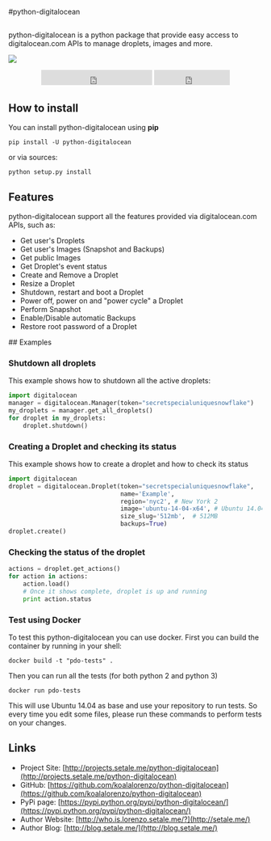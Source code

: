 #python-digitalocean
## 

python-digitalocean is a python package that provide easy access to digitalocean.com APIs to manage droplets, images and more.

[![](https://tip4commit.com/projects/897.svg)](https://tip4commit.com/github/koalalorenzo/python-digitalocean)

<div align="center">

<iframe src="http://ghbtns.com/github-btn.html?user=koalalorenzo&repo=python-digitalocean&type=follow&size=large&count=true"
  allowtransparency="true" frameborder="0" scrolling="0" width="220" height="30"></iframe>

<iframe src="http://ghbtns.com/github-btn.html?user=koalalorenzo&repo=python-digitalocean&type=watch&size=large&count=true"
  allowtransparency="true" frameborder="0" scrolling="0" width="150" height="30"></iframe>

</div>

## How to install

You can install python-digitalocean using **pip**

    pip install -U python-digitalocean

or via sources:

    python setup.py install

## Features
python-digitalocean support all the features provided via digitalocean.com APIs, such as:

* Get user's Droplets
* Get user's Images (Snapshot and Backups)
* Get public Images
* Get Droplet's event status
* Create and Remove a Droplet
* Resize a Droplet
* Shutdown, restart and boot a Droplet
* Power off, power on and "power cycle" a Droplet
* Perform Snapshot
* Enable/Disable automatic Backups
* Restore root password of a Droplet


## Examples
### Shutdown all droplets

This example shows how to shutdown all the active droplets:

```python
import digitalocean
manager = digitalocean.Manager(token="secretspecialuniquesnowflake")
my_droplets = manager.get_all_droplets()
for droplet in my_droplets:
    droplet.shutdown()
```

### Creating a Droplet and checking its status

This example shows how to create a droplet and how to check its status

```python
import digitalocean
droplet = digitalocean.Droplet(token="secretspecialuniquesnowflake",
                               name='Example',
                               region='nyc2', # New York 2
                               image='ubuntu-14-04-x64', # Ubuntu 14.04 x64
                               size_slug='512mb',  # 512MB
                               backups=True)
droplet.create()
```

### Checking the status of the droplet
```python
actions = droplet.get_actions()
for action in actions:
    action.load()
    # Once it shows complete, droplet is up and running
    print action.status
```

### Test using Docker
To test this python-digitalocean you can use docker. First you can build the container by running in your shell:

    docker build -t "pdo-tests" .

Then you can run all the tests (for both python 2 and python 3)

    docker run pdo-tests 

This will use Ubuntu 14.04 as base and use your repository to run tests. So every time you edit some files, please run these commands to perform tests on your changes.

## Links

  * Project Site: [http://projects.setale.me/python-digitalocean](http://projects.setale.me/python-digitalocean)
  * GitHub: [https://github.com/koalalorenzo/python-digitalocean](https://github.com/koalalorenzo/python-digitalocean)
  * PyPi page: [https://pypi.python.org/pypi/python-digitalocean/](https://pypi.python.org/pypi/python-digitalocean/)
  * Author Website: [http://who.is.lorenzo.setale.me/?](http://setale.me/)
  * Author Blog: [http://blog.setale.me/](http://blog.setale.me/)

<script>
  (function(i,s,o,g,r,a,m){i['GoogleAnalyticsObject']=r;i[r]=i[r]||function(){
  (i[r].q=i[r].q||[]).push(arguments)},i[r].l=1*new Date();a=s.createElement(o),
  m=s.getElementsByTagName(o)[0];a.async=1;a.src=g;m.parentNode.insertBefore(a,m)
  })(window,document,'script','//www.google-analytics.com/analytics.js','ga');

  ga('create', 'UA-10395528-24', 'setale.me');
  ga('send', 'pageview');

</script>
